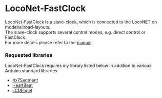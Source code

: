 # LocoNet-FastClock

LocoNet-FastClock is a slave-clock, which is connected to the LocoNET on modelrailroad-layouts.<br>
The slave-clock supports several control modes, e.g. direct control or FastClock.<br>
For more details please refer to the [manual](Documentation/LocoNET-FastClock.pdf)<br>


### Requested libraries
LocoNet-FastClock requires my library listed below in addition to various Arduino standard libraries:<br> 
- [4x7Segment](https://www.github.com/Kruemelbahn/4x7Segment)
- [HeartBeat](https://www.github.com/Kruemelbahn/HeartBeat)
- [LCDPanel](https://www.github.com/Kruemelbahn/LCDPanel)
